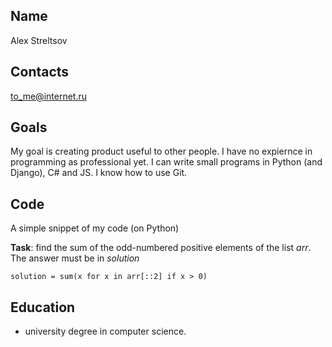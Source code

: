 Name
---
Alex Streltsov

Contacts
---
to_me@internet.ru

Goals
---
My goal is creating product useful to other people. 
I have no expiernce in programming as professional yet.
I can write small programs in Python (and Django), C# and JS. 
I know how to use Git.

Code
---
A simple snippet of my code (on Python)

**Task**: find the sum of the odd-numbered positive elements of the list *arr*. The answer must be in *solution*
```
solution = sum(x for x in arr[::2] if x > 0)
```

Education
---
* university degree in computer science.


